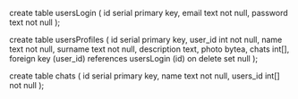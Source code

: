 create table usersLogin
(
    id       serial primary key,
    email    text not null,
    password text not null
);

create table usersProfiles
(
    id          serial primary key,
    user_id     int  not null,
    name        text not null,
    surname     text not null,
    description text,
    photo       bytea,
    chats       int[],
    foreign key (user_id) references usersLogin (id) on delete set null
);

create table chats
(
    id       serial primary key,
    name     text  not null,
    users_id int[] not null
);